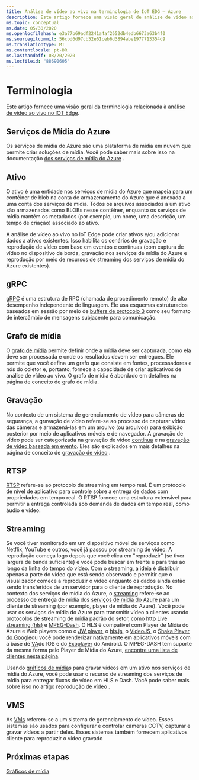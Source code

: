 ```yaml
---
title: Análise de vídeo ao vivo na terminologia de IoT EDG – Azure
description: Este artigo fornece uma visão geral de análise de vídeo ao vivo na terminologia IoT Edge.
ms.topic: conceptual
ms.date: 05/30/2020
ms.openlocfilehash: e3a77b69adf2241a4af2652db4edb6673a63b4f0
ms.sourcegitcommit: 56cbd6d97cb52e61ceb6d3894abe1977713354d9
ms.translationtype: MT
ms.contentlocale: pt-BR
ms.lasthandoff: 08/20/2020
ms.locfileid: "88690605"
---
```

# <a name="terminology"></a>Terminologia

Este artigo fornece uma visão geral da terminologia relacionada à [análise de vídeo ao vivo no IOT Edge](overview.md).

## <a name="azure-media-services"></a>Serviços de Mídia do Azure

Os serviços de mídia do Azure são uma plataforma de mídia em nuvem que permite criar soluções de mídia. Você pode saber mais sobre isso na documentação [dos serviços de mídia do Azure](../latest/media-services-overview.md) .

## <a name="asset"></a>Ativo

O [ativo](../latest/assets-concept.md) é uma entidade nos serviços de mídia do Azure que mapeia para um contêiner de blob na conta de armazenamento do Azure que é anexada a uma conta dos serviços de mídia. Todos os arquivos associados a um ativo são armazenados como BLOBs nesse contêiner, enquanto os serviços de mídia mantêm os metadados (por exemplo, um nome, uma descrição, um tempo de criação) associado ao ativo.

A análise de vídeo ao vivo no IoT Edge pode criar ativos e/ou adicionar dados a ativos existentes. Isso habilita os cenários de gravação e reprodução de vídeo com base em eventos e contínuas (com captura de vídeo no dispositivo de borda, gravação nos serviços de mídia do Azure e reprodução por meio de recursos de streaming dos serviços de mídia do Azure existentes).

## <a name="grpc"></a>gRPC

[gRPC](https://grpc.io/docs/guides/) é uma estrutura de RPC (chamada de procedimento remoto) de alto desempenho independente de linguagem. Ele usa esquemas estruturados baseados em sessão por meio de [buffers de protocolo 3](https://developers.google.com/protocol-buffers/docs/proto3) como seu formato de intercâmbio de mensagens subjacente para comunicação.

## <a name="media-graph"></a>Grafo de mídia

O [grafo de mídia](media-graph-concept.md) permite definir onde a mídia deve ser capturada, como ela deve ser processada e onde os resultados devem ser entregues. Ele permite que você defina um grafo que consiste em fontes, processadores e nós do coletor e, portanto, fornece a capacidade de criar aplicativos de análise de vídeo ao vivo. O grafo de mídia é abordado em detalhes na página de conceito de grafo de mídia.

## <a name="recording"></a>Gravação

No contexto de um sistema de gerenciamento de vídeo para câmeras de segurança, a gravação de vídeo refere-se ao processo de capturar vídeo das câmeras e armazená-las em um arquivo (ou arquivos) para exibição posterior por meio de aplicativos móveis e de navegador. A gravação de vídeo pode ser categorizada na gravação de vídeo [contínua](continuous-video-recording-concept.md) e na [gravação de vídeo baseada em evento](event-based-video-recording-concept.md). Eles são explicados em mais detalhes na página de conceito de [gravação de vídeo](video-recording-concept.md) .

## <a name="rtsp"></a>RTSP

[RTSP](https://tools.ietf.org/html/rfc2326) refere-se ao protocolo de streaming em tempo real. É um protocolo de nível de aplicativo para controle sobre a entrega de dados com propriedades em tempo real. O RTSP fornece uma estrutura extensível para permitir a entrega controlada sob demanda de dados em tempo real, como áudio e vídeo. 

## <a name="streaming"></a>Streaming

Se você tiver monitorado em um dispositivo móvel de serviços como Netflix, YouTube e outros, você já passou por streaming de vídeo. A reprodução começa logo depois que você clica em "reproduzir" (se tiver largura de banda suficiente) e você pode buscar em frente e para trás ao longo da linha do tempo do vídeo. Com o streaming, a ideia é distribuir apenas a parte do vídeo que está sendo observado e permitir que o visualizador comece a reproduzir o vídeo enquanto os dados ainda estão sendo transferidos de um servidor para o cliente de reprodução. No contexto dos serviços de mídia do Azure, o [streaming](https://en.wikipedia.org/wiki/Streaming_media) refere-se ao processo de entrega de mídia dos [serviços de mídia do Azure](../azure-media-player/azure-media-player-overview.md) para um cliente de streaming (por exemplo, player de mídia do Azure). Você pode usar os serviços de mídia do Azure para transmitir vídeo a clientes usando protocolos de streaming de mídia padrão do setor, como [http Live streaming (hls)](https://developer.apple.com/streaming/) e [MPEG-Dash](https://dashif.org/about/). O HLS é compatível com Player de Mídia do Azure e Web players como o [JW player](https://www.jwplayer.com/), o [hls.js](https://github.com/video-dev/hls.js/), o [VideoJS](https://videojs.com/), o [Shaka Player do Google](https://github.com/google/shaka-player)ou você pode renderizar nativamente em aplicativos móveis com a base de [VA](https://developer.apple.com/av-foundation/)do IOS e do [Exoplayer](https://github.com/google/ExoPlayer) do Android. O MPEG-DASH tem suporte da mesma forma pelo Player de Mídia do Azure, [encontre uma lista de clientes nesta página](https://dashif.org/clients/). 

Usando [gráficos de mídia](#media-graph)s para gravar vídeos em um ativo nos serviços de mídia do Azure, você pode usar o recurso de streaming dos serviços de mídia para entregar fluxos de vídeo em HLS e Dash. Você pode saber mais sobre isso no artigo [reprodução de vídeo](video-playback-concept.md) .

## <a name="vms"></a>VMS

As [VMs](https://en.wikipedia.org/wiki/Video_management_system) referem-se a um sistema de gerenciamento de vídeo. Esses sistemas são usados para configurar e controlar câmeras CCTV, capturar e gravar vídeos a partir deles. Esses sistemas também fornecem aplicativos cliente para reproduzir o vídeo gravado

## <a name="next-steps"></a>Próximas etapas

[Gráficos de mídia](media-graph-concept.md)
